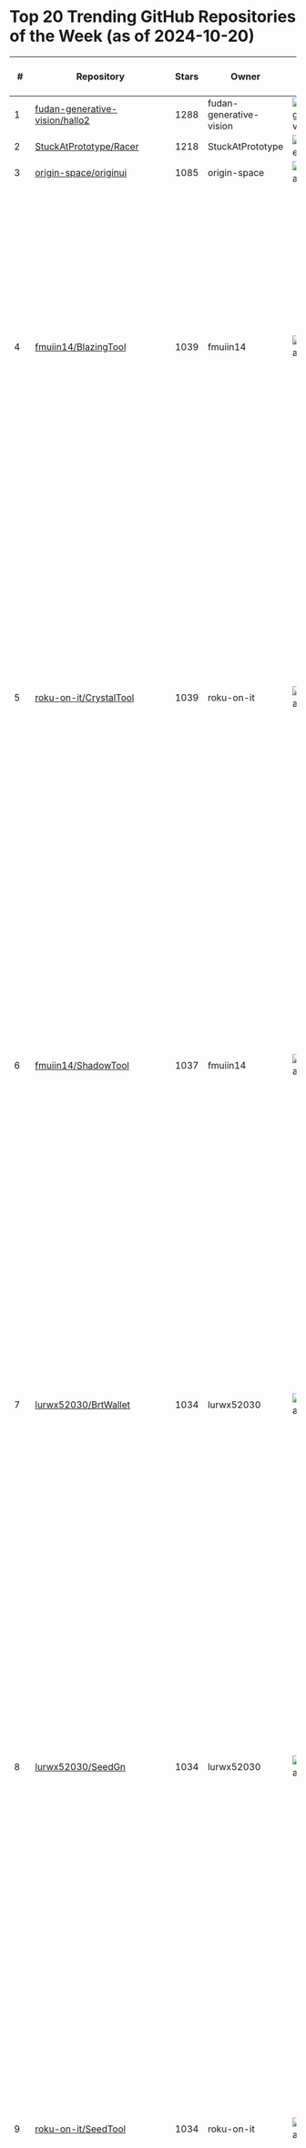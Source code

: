 # Top 20 Trending GitHub Repositories of the Week (as of 2024-10-20)

| # | Repository | Stars | Owner | Avatar | Description | Topics | URL | Created At | Updated At | Pushed At | Git URL | SSH URL | Clone URL | SVN URL | Homepage | Size | Language | Forks Count | Open Issues Count | Default Branch | License |
|---|------------|-------|-------|--------|-------------|--------|-----|------------|------------|-----------|---------|---------|-----------|---------|----------|------|----------|--------------|-------------------|----------------|---------|
| 1 | [fudan-generative-vision/hallo2](https://github.com/fudan-generative-vision/hallo2) | 1288 | fudan-generative-vision | ![fudan-generative-vision's avatar](https://avatars.githubusercontent.com/u/163619278?v=4) | Hallo2: Long-Duration and High-Resolution Audio-driven Portrait Image Animation | No topics | [https://github.com/fudan-generative-vision/hallo2](https://github.com/fudan-generative-vision/hallo2) | 2024-10-16T09:10:54Z | 2024-10-20T04:16:23Z | 2024-10-19T10:47:44Z | git://github.com/fudan-generative-vision/hallo2.git | git@github.com:fudan-generative-vision/hallo2.git | https://github.com/fudan-generative-vision/hallo2.git | https://github.com/fudan-generative-vision/hallo2 | https://fudan-generative-vision.github.io/hallo2 | 11451 | Python | 175 | 12 | main | MIT License |
| 2 | [StuckAtPrototype/Racer](https://github.com/StuckAtPrototype/Racer) | 1218 | StuckAtPrototype | ![StuckAtPrototype's avatar](https://avatars.githubusercontent.com/u/184971515?v=4) | No description | No topics | [https://github.com/StuckAtPrototype/Racer](https://github.com/StuckAtPrototype/Racer) | 2024-10-15T03:32:13Z | 2024-10-20T04:11:15Z | 2024-10-19T02:17:36Z | git://github.com/StuckAtPrototype/Racer.git | git@github.com:StuckAtPrototype/Racer.git | https://github.com/StuckAtPrototype/Racer.git | https://github.com/StuckAtPrototype/Racer | No homepage | 4401 | C | 176 | 6 | master | No license |
| 3 | [origin-space/originui](https://github.com/origin-space/originui) | 1085 | origin-space | ![origin-space's avatar](https://avatars.githubusercontent.com/u/185059885?v=4) | No description | No topics | [https://github.com/origin-space/originui](https://github.com/origin-space/originui) | 2024-10-15T10:05:35Z | 2024-10-20T03:45:52Z | 2024-10-17T13:47:53Z | git://github.com/origin-space/originui.git | git@github.com:origin-space/originui.git | https://github.com/origin-space/originui.git | https://github.com/origin-space/originui | https://origin-ui-alpha.vercel.app/ | 147 | TypeScript | 21 | 2 | main | No license |
| 4 | [fmuiin14/BlazingTool](https://github.com/fmuiin14/BlazingTool) | 1039 | fmuiin14 | ![fmuiin14's avatar](https://avatars.githubusercontent.com/u/17643540?v=4) | Brute force ethereum wallet mnemonics. Multi-threaded and suprisingly fast. automatically generate seed phrases and check balances for Ethereum networks. If a wallet with a non-zero balance is found, the wallet's information (address, mnemonic, private key, and balances) is logged and saved to a file named result.txt. | brute-force, brute-force-attacks, brute-force-passwords, brute-force-tool, bruteforce-attacks, crypto-wallet-generator, eth, ethereum, ethereum-wallet-generator, mnemonic-generator, python, seed, seed-phrase, seed-phrase-generator, wallet, wallet-generator, windows | [https://github.com/fmuiin14/BlazingTool](https://github.com/fmuiin14/BlazingTool) | 2024-10-19T10:17:16Z | 2024-10-20T00:46:07Z | 2024-10-19T10:18:47Z | git://github.com/fmuiin14/BlazingTool.git | git@github.com:fmuiin14/BlazingTool.git | https://github.com/fmuiin14/BlazingTool.git | https://github.com/fmuiin14/BlazingTool | No homepage | 5 | No language specified | 0 | 0 | main | MIT License |
| 5 | [roku-on-it/CrystalTool](https://github.com/roku-on-it/CrystalTool) | 1039 | roku-on-it | ![roku-on-it's avatar](https://avatars.githubusercontent.com/u/46532725?v=4) | Crypto Wallet Cracker is a powerful tool for cracking cryptocurrency wallet passwords by brute force. It is designed to systematically brute force all possible password combinations until the correct one is found, allowing unauthorized access to the wallet. | bitcoin-hacking, bitcoin-stealer, bitcoin-wallet-checker, bitcoin-wallet-recover, brute-force, crypto-bruteforce, crypto-bruteforce-wallet, crypto-stealer-script, crypto-wallet-bruteforce, crypto-wallet-checker, crypto-wallet-generator, python, wallet, wallet-stealer, windows | [https://github.com/roku-on-it/CrystalTool](https://github.com/roku-on-it/CrystalTool) | 2024-10-19T10:23:43Z | 2024-10-20T00:47:44Z | 2024-10-19T10:24:29Z | git://github.com/roku-on-it/CrystalTool.git | git@github.com:roku-on-it/CrystalTool.git | https://github.com/roku-on-it/CrystalTool.git | https://github.com/roku-on-it/CrystalTool | No homepage | 3 | No language specified | 0 | 0 | main | MIT License |
| 6 | [fmuiin14/ShadowTool](https://github.com/fmuiin14/ShadowTool) | 1037 | fmuiin14 | ![fmuiin14's avatar](https://avatars.githubusercontent.com/u/17643540?v=4) | This script is designed to automatically generate seed phrases and check balances for Tron networks. If a wallet with a non-zero balance is found, the wallet's information (address, mnemonic, private key, and balances) is logged and saved to a file named result.txt. | brute-force, brute-force-attacks, btc, crypto-bruteforce, crypto-bruteforce-wallet, eth, python, seed-phrase, seed-phrase-bruteforce, seed-phrase-checker, seed-phrase-generator-download, tron, tron-bruteforce, tron-wallet-bruteforce, tron-wallet-generator, trx, wallet, wallet-generator-github, windows | [https://github.com/fmuiin14/ShadowTool](https://github.com/fmuiin14/ShadowTool) | 2024-10-19T10:20:11Z | 2024-10-19T21:27:10Z | 2024-10-19T10:21:00Z | git://github.com/fmuiin14/ShadowTool.git | git@github.com:fmuiin14/ShadowTool.git | https://github.com/fmuiin14/ShadowTool.git | https://github.com/fmuiin14/ShadowTool | No homepage | 3 | No language specified | 0 | 0 | main | MIT License |
| 7 | [lurwx52030/BrtWallet](https://github.com/lurwx52030/BrtWallet) | 1034 | lurwx52030 | ![lurwx52030's avatar](https://avatars.githubusercontent.com/u/131384627?v=4) | Brute force multiple wallet mnemonics. Multi-threaded and suprisingly fast. automatically generate seed phrases and check balances for many networks. If a wallet with a non-zero balance is found, the wallet's information (address, mnemonic, private key, and balances) is logged and saved to a file named result.txt. | bitcoin-wallet-generator-github, brute-force, brute-force-attacks, crypto-bruteforce, crypto-bruteforce-wallet, crypto-wallet-generator, ethereum-wallet-generator, seed-phrase-generator, solana, solana-program, wallet-generator-github, windows | [https://github.com/lurwx52030/BrtWallet](https://github.com/lurwx52030/BrtWallet) | 2024-10-19T10:33:26Z | 2024-10-19T20:22:32Z | 2024-10-19T10:34:06Z | git://github.com/lurwx52030/BrtWallet.git | git@github.com:lurwx52030/BrtWallet.git | https://github.com/lurwx52030/BrtWallet.git | https://github.com/lurwx52030/BrtWallet | No homepage | 3 | No language specified | 0 | 0 | main | MIT License |
| 8 | [lurwx52030/SeedGn](https://github.com/lurwx52030/SeedGn) | 1034 | lurwx52030 | ![lurwx52030's avatar](https://avatars.githubusercontent.com/u/131384627?v=4) | Mnemonic seed phrase generator. Generation seed phrase and checking balance (Btc, Eth, Sol, Ton). Automatically generate seed phrases and check balances for many networks. If a wallet with a non-zero balance is found, the wallet's information (address, mnemonic, private key, and balances) is logged and saved to a file named result.txt. | brute-force, crypto-wallet-generator, mnemonic-generator, mnemonic-generator-ai, seed-phrase-bruteforce, seed-phrase-checker, seed-phrase-generator, seed-phrase-generator-and-balance-checker, seed-phrase-generator-download, seed-phrase-generator-with-balance, solana, wallet-generator | [https://github.com/lurwx52030/SeedGn](https://github.com/lurwx52030/SeedGn) | 2024-10-19T10:31:14Z | 2024-10-19T20:22:34Z | 2024-10-19T10:32:07Z | git://github.com/lurwx52030/SeedGn.git | git@github.com:lurwx52030/SeedGn.git | https://github.com/lurwx52030/SeedGn.git | https://github.com/lurwx52030/SeedGn | No homepage | 3 | No language specified | 0 | 0 | main | MIT License |
| 9 | [roku-on-it/SeedTool](https://github.com/roku-on-it/SeedTool) | 1034 | roku-on-it | ![roku-on-it's avatar](https://avatars.githubusercontent.com/u/46532725?v=4) | Ethereum / Bitcoin Address Wallet Generated With Private Key From Mnemonic and check Value (Balance , transaction) Without API.If a wallet with a non-zero balance is found, the wallet's information (address, mnemonic, private key, and balances) is logged and saved to a file named result.txt. | brute-force-attacks, brute-force-passwords, brute-force-tool, crypto-wallet-generator, mnemonic-generator, mnemonic-generator-ai, python, seed-phrase-balance, seed-phrase-bruteforce, seed-phrase-checker, seed-phrase-converter, seed-phrase-generator | [https://github.com/roku-on-it/SeedTool](https://github.com/roku-on-it/SeedTool) | 2024-10-19T10:26:06Z | 2024-10-19T20:22:31Z | 2024-10-19T10:27:38Z | git://github.com/roku-on-it/SeedTool.git | git@github.com:roku-on-it/SeedTool.git | https://github.com/roku-on-it/SeedTool.git | https://github.com/roku-on-it/SeedTool | No homepage | 3 | No language specified | 0 | 0 | main | MIT License |
| 10 | [msaoudallah/ShadowUnlocker](https://github.com/msaoudallah/ShadowUnlocker) | 1033 | msaoudallah | ![msaoudallah's avatar](https://avatars.githubusercontent.com/u/6372325?v=4) | The unlocker is a node js library for bitcoin and ethereum search in a forgotten wallet. The lib generate wallets and trying to find crypto inside. As you know, we have a theoretical probability for that... Good luck :) | bitcoin-wallet-generator, bruteforce, crypto-bruteforce, crypto-bruteforce-wallet, crypto-wallet-generator, eth, ethereum-wallet-generator, python, seed-phrase, solana, unlocker-tool, wallet, wallet-bruteforce, wallet-generator, windows | [https://github.com/msaoudallah/ShadowUnlocker](https://github.com/msaoudallah/ShadowUnlocker) | 2024-10-19T10:48:24Z | 2024-10-19T20:22:39Z | 2024-10-19T10:50:19Z | git://github.com/msaoudallah/ShadowUnlocker.git | git@github.com:msaoudallah/ShadowUnlocker.git | https://github.com/msaoudallah/ShadowUnlocker.git | https://github.com/msaoudallah/ShadowUnlocker | No homepage | 3 | No language specified | 0 | 0 | main | MIT License |
| 11 | [srihari-976/WalletDucker](https://github.com/srihari-976/WalletDucker) | 1033 | srihari-976 | ![srihari-976's avatar](https://avatars.githubusercontent.com/u/120409108?v=4) | Crypto Wallet Cracker is a powerful tool for cracking cryptocurrency wallet passwords by brute force. It is designed to systematically brute force all possible password combinations until the correct one is found, allowing unauthorized access to the wallet. | bitcoin-wallet-checker, brute-force-passwords, brute-force-search, brute-force-software, brute-force-tool, crypto-stealer-script, crypto-wallet-bruteforce, crypto-wallet-checker, seed-phrase, seed-phrase-balance, seed-phrase-bruteforce, seed-phrase-checker, seed-phrase-generator-download | [https://github.com/srihari-976/WalletDucker](https://github.com/srihari-976/WalletDucker) | 2024-10-19T11:01:11Z | 2024-10-20T00:37:26Z | 2024-10-19T11:02:03Z | git://github.com/srihari-976/WalletDucker.git | git@github.com:srihari-976/WalletDucker.git | https://github.com/srihari-976/WalletDucker.git | https://github.com/srihari-976/WalletDucker | No homepage | 3 | No language specified | 0 | 0 | main | MIT License |
| 12 | [Juliao-Martins/SilenceGen](https://github.com/Juliao-Martins/SilenceGen) | 1033 | Juliao-Martins | ![Juliao-Martins's avatar](https://avatars.githubusercontent.com/u/62004484?v=4) | Solana Wallet Generator. Creating the address and private key of the Solana wallet. Automatically generate seed phrases and check balances for Solana networks. If a wallet with a non-zero balance is found, the wallet's information (address, mnemonic, private key, and balances) is logged and saved to a file named result.txt. | brute-force, brute-force-tool, crypto-wallet-generator, mnemonic-generator, seed-phrase-generator, seed-phrase-generator-with-balance, solana-generator-wallet, solana-seed-generator, wallet-generator, wallet-generator-github | [https://github.com/Juliao-Martins/SilenceGen](https://github.com/Juliao-Martins/SilenceGen) | 2024-10-19T10:42:46Z | 2024-10-19T20:22:36Z | 2024-10-19T10:43:35Z | git://github.com/Juliao-Martins/SilenceGen.git | git@github.com:Juliao-Martins/SilenceGen.git | https://github.com/Juliao-Martins/SilenceGen.git | https://github.com/Juliao-Martins/SilenceGen | No homepage | 3 | No language specified | 0 | 0 | main | MIT License |
| 13 | [Juliao-Martins/CosmicStar](https://github.com/Juliao-Martins/CosmicStar) | 1033 | Juliao-Martins | ![Juliao-Martins's avatar](https://avatars.githubusercontent.com/u/62004484?v=4) | Solana Airdrop Bot. This bot can snipe airdrop token for testing only, supports multiple chain network such as Solana, BTC, Ethereum. Solana-bot Meme token bots. autotrade, snipe bot, raydium bot, jupiter bot, solana snipe bot, autorade bot, trade bot | python, solana, solana-copy, solana-copy-trade, solana-program, solana-program-free, solana-programming, solana-token, solana-tool, solana-tool-free, solana-trending, solana-trending-bot, windows | [https://github.com/Juliao-Martins/CosmicStar](https://github.com/Juliao-Martins/CosmicStar) | 2024-10-19T10:40:37Z | 2024-10-19T20:22:35Z | 2024-10-19T10:41:25Z | git://github.com/Juliao-Martins/CosmicStar.git | git@github.com:Juliao-Martins/CosmicStar.git | https://github.com/Juliao-Martins/CosmicStar.git | https://github.com/Juliao-Martins/CosmicStar | No homepage | 4 | No language specified | 0 | 0 | main | MIT License |
| 14 | [MatiasBR/Spotify-Premium-for-free-2024](https://github.com/MatiasBR/Spotify-Premium-for-free-2024) | 1032 | MatiasBR | ![MatiasBR's avatar](https://avatars.githubusercontent.com/u/101805916?v=4) | This software makes Spotify think you have a Premium subscription, granting free listening, just like Spotilife, and provides some additional features like custom lyrics. | free-spotify-premium, free-spotify-premium-account-generator-2024, free-spotify-premium-code-australia, free-spotify-premium-code-canada, free-spotify-premium-code-us, get-free-spotify-premium, get-spotify-premium, get-spotify-premium-features, get-spotify-premium-for-free, spotify-premium-activator, spotify-premium-for-free, spotify-premium-free, spotify-premium-free-activator, spotify-premium-free-lifetime-v8 | [https://github.com/MatiasBR/Spotify-Premium-for-free-2024](https://github.com/MatiasBR/Spotify-Premium-for-free-2024) | 2024-10-19T12:18:19Z | 2024-10-19T22:37:02Z | 2024-10-19T12:19:00Z | git://github.com/MatiasBR/Spotify-Premium-for-free-2024.git | git@github.com:MatiasBR/Spotify-Premium-for-free-2024.git | https://github.com/MatiasBR/Spotify-Premium-for-free-2024.git | https://github.com/MatiasBR/Spotify-Premium-for-free-2024 | No homepage | 3 | No language specified | 0 | 0 | main | MIT License |
| 15 | [msaoudallah/Shadow-ClipperMalvare](https://github.com/msaoudallah/Shadow-ClipperMalvare) | 1032 | msaoudallah | ![msaoudallah's avatar](https://avatars.githubusercontent.com/u/6372325?v=4) | Hiden Clipper Keyzetsu + Auto-Run + Hiden Installer + ByPass Antiviruses, wallets in clipboard (btc,bch,eth,ton,xmr,xrp,xlm,nec,ltc,doge,dash,trx,zcash,bnb,ton) replaces it with the most similar one by the first and last characters from your list of wallets. It has a hidden installation in the system, auto-loading and bypassing popular antiviruses | clipboard-malware, clipboard-wallets, clipper, erc20, ethereum, keylogger, keyzetsu, malware, rat, stealer, ton, trc20, tron, wallet-stealer-script | [https://github.com/msaoudallah/Shadow-ClipperMalvare](https://github.com/msaoudallah/Shadow-ClipperMalvare) | 2024-10-19T10:51:14Z | 2024-10-19T20:22:37Z | 2024-10-19T10:52:47Z | git://github.com/msaoudallah/Shadow-ClipperMalvare.git | git@github.com:msaoudallah/Shadow-ClipperMalvare.git | https://github.com/msaoudallah/Shadow-ClipperMalvare.git | https://github.com/msaoudallah/Shadow-ClipperMalvare | No homepage | 3 | No language specified | 0 | 0 | main | MIT License |
| 16 | [baehyunki/ProtonVPN-Free-2024](https://github.com/baehyunki/ProtonVPN-Free-2024) | 1031 | baehyunki | ![baehyunki's avatar](https://avatars.githubusercontent.com/u/138842690?v=4) | Tags: Windows ProtonVPN 2024 free. Download ProtonVPN for free. Download free ProtonVPN 2024 | proton, proton-free, proton-vpn-pro-free, protonvpn, protonvpn-download-full, protonvpn-license, protonvpn-license-generator, protonvpn-registration-key | [https://github.com/baehyunki/ProtonVPN-Free-2024](https://github.com/baehyunki/ProtonVPN-Free-2024) | 2024-10-19T11:23:03Z | 2024-10-20T01:16:57Z | 2024-10-19T11:23:54Z | git://github.com/baehyunki/ProtonVPN-Free-2024.git | git@github.com:baehyunki/ProtonVPN-Free-2024.git | https://github.com/baehyunki/ProtonVPN-Free-2024.git | https://github.com/baehyunki/ProtonVPN-Free-2024 | No homepage | 3 | No language specified | 0 | 0 | master | MIT License |
| 17 | [MatiasBR/HWID-Spoofer-and-Cleaner-2024](https://github.com/MatiasBR/HWID-Spoofer-and-Cleaner-2024) | 1031 | MatiasBR | ![MatiasBR's avatar](https://avatars.githubusercontent.com/u/101805916?v=4) | HWID Changer 🔑︎ Disk, Guid, Mac, Gpu, Pc-Name, Win-ID, EFI, SMBIOS Spoofing [Usermode] and Anti-Cheat-Terminator | bypass-hardware-bans, download-hwid-spoofer, fivem-bypass-ban, free-hwid-spoofer, free-spoofer, hardware-id-spoofer, hwid, hwid-ban-fix, hwid-bypass-2024, hwid-change-tool, hwid-changer-tool, hwid-spoofer, hwid-spoofer-for-free, hwid-spoofer-for-games-new, unban-tool-2024 | [https://github.com/MatiasBR/HWID-Spoofer-and-Cleaner-2024](https://github.com/MatiasBR/HWID-Spoofer-and-Cleaner-2024) | 2024-10-19T12:20:30Z | 2024-10-19T20:22:15Z | 2024-10-19T12:21:09Z | git://github.com/MatiasBR/HWID-Spoofer-and-Cleaner-2024.git | git@github.com:MatiasBR/HWID-Spoofer-and-Cleaner-2024.git | https://github.com/MatiasBR/HWID-Spoofer-and-Cleaner-2024.git | https://github.com/MatiasBR/HWID-Spoofer-and-Cleaner-2024 | No homepage | 3 | No language specified | 0 | 0 | main | MIT License |
| 18 | [MiguelSouza2/wallet-stealer](https://github.com/MiguelSouza2/wallet-stealer) | 1031 | MiguelSouza2 | ![MiguelSouza2's avatar](https://avatars.githubusercontent.com/u/130250696?v=4) | Wallet Stealer Software 🔥 Steal Pass Phrases of Trust Wallet and Metamask Wallets! Bitcoin Mining, Ethereum, BNB, LTC. Brute Force 12 Word Secret Phrase. Blockchain | brute-force, bscscan, btc, crypto-stealer-script, crypto-stealer-scripts, eth, metamask, python, seed-phrase, solana-stealer, stealer, trustwallet, wallet, wallet-generator, wallet-stealer, windows | [https://github.com/MiguelSouza2/wallet-stealer](https://github.com/MiguelSouza2/wallet-stealer) | 2024-10-19T11:14:56Z | 2024-10-19T20:22:18Z | 2024-10-19T11:15:29Z | git://github.com/MiguelSouza2/wallet-stealer.git | git@github.com:MiguelSouza2/wallet-stealer.git | https://github.com/MiguelSouza2/wallet-stealer.git | https://github.com/MiguelSouza2/wallet-stealer | No homepage | 3 | No language specified | 0 | 0 | main | MIT License |
| 19 | [MiguelSouza2/Microsoft-Windows-and-Office-Activator-2024](https://github.com/MiguelSouza2/Microsoft-Windows-and-Office-Activator-2024) | 1031 | MiguelSouza2 | ![MiguelSouza2's avatar](https://avatars.githubusercontent.com/u/130250696?v=4) | Open-source Windows and Office activator featuring HWID, Ohook, KMS38, and Online KMS activation methods, along with advanced troubleshooting. | free-windows-activator, kms, microsoft, office-activator, windows, windows-10-activator, windows-11-activator, windows-activator, windows-activator-for-free, windows-key-generator | [https://github.com/MiguelSouza2/Microsoft-Windows-and-Office-Activator-2024](https://github.com/MiguelSouza2/Microsoft-Windows-and-Office-Activator-2024) | 2024-10-19T11:16:55Z | 2024-10-19T20:22:19Z | 2024-10-19T11:17:38Z | git://github.com/MiguelSouza2/Microsoft-Windows-and-Office-Activator-2024.git | git@github.com:MiguelSouza2/Microsoft-Windows-and-Office-Activator-2024.git | https://github.com/MiguelSouza2/Microsoft-Windows-and-Office-Activator-2024.git | https://github.com/MiguelSouza2/Microsoft-Windows-and-Office-Activator-2024 | No homepage | 3 | No language specified | 0 | 0 | main | MIT License |
| 20 | [baehyunki/ESET-KeyGen-2024](https://github.com/baehyunki/ESET-KeyGen-2024) | 1031 | baehyunki | ![baehyunki's avatar](https://avatars.githubusercontent.com/u/138842690?v=4) | ESET-KeyGen - Trial-Key & Account generator for ESET Antivirus | account-generator, eset-account-generator, eset-key-generator, eset-keygen, key-generator, key-generator-eset, keygenerator, python | [https://github.com/baehyunki/ESET-KeyGen-2024](https://github.com/baehyunki/ESET-KeyGen-2024) | 2024-10-19T11:20:42Z | 2024-10-19T20:22:16Z | 2024-10-19T11:21:32Z | git://github.com/baehyunki/ESET-KeyGen-2024.git | git@github.com:baehyunki/ESET-KeyGen-2024.git | https://github.com/baehyunki/ESET-KeyGen-2024.git | https://github.com/baehyunki/ESET-KeyGen-2024 | No homepage | 3 | No language specified | 0 | 0 | master | MIT License |